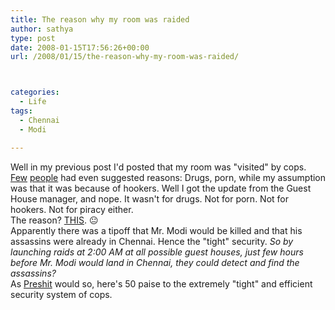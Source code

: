 ```yaml
---
title: The reason why my room was raided
author: sathya
type: post
date: 2008-01-15T17:56:26+00:00
url: /2008/01/15/the-reason-why-my-room-was-raided/



categories:
  - Life
tags:
  - Chennai
  - Modi

---
```

Well in my previous post I'd posted that my room was "visited" by cops. [Few][1] [people][2] had even suggested reasons: Drugs, porn, while my assumption was that it was because of hookers. Well I got the update from the Guest House manager, and nope. It wasn't for drugs. Not for porn. Not for hookers. Not for piracy either.  
The reason? [THIS][3]. 😐  
Apparently there was a tipoff that Mr. Modi would be killed and that his assassins were already in Chennai. Hence the "tight" security. _So by launching raids at 2:00 AM at all possible guest houses, just few hours before Mr. Modi would land in Chennai, they could detect and find the assassins?_  
As [Preshit][4] would so, here's 50 paise to the extremely "tight" and efficient security system of cops.

 [1]: https://www.acchablog.com
 [2]: https://biotech-geek.com/
 [3]: https://in.news.yahoo.com/ani/20080114/r_t_ani_nl_general/tnl-narendra-modi-visits-southern-chenna-99cbaa1.html
 [4]: https://www.fiftypaise.com
